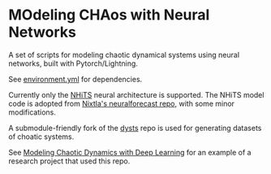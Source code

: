 # MOdeling CHAos with Neural Networks

A set of scripts for modeling chaotic dynamical systems using neural networks, built with Pytorch/Lightning.

See [environment.yml](https://github.com/nrxszvo/mochaNN/blob/main/environment.yml) for dependencies.

Currently only the [NHiTS](https://arxiv.org/abs/2201.12886) neural architecture is supported. The NHiTS model code is adopted from [Nixtla's neuralforecast repo](https://github.com/Nixtla/neuralforecast), with some minor modifications.

A submodule-friendly fork of the [dysts](https://github.com/williamgilpin/dysts) repo is used for generating datasets of choatic systems.

See [Modeling Chaotic Dynamics with Deep Learning](https://nrxszvo.github.io/nhits-lorenz) for an example of a research project that used this repo.
 
